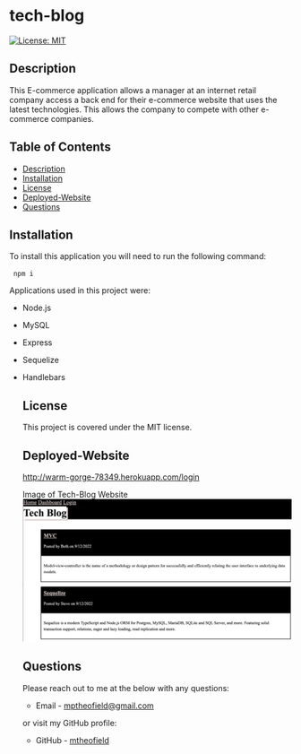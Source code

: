 # tech-blog
 [![License: MIT](https://img.shields.io/badge/License-MIT-yellow.svg)](https://opensource.org/licenses/MIT)

  ## Description
  This E-commerce application allows a manager at an internet retail company access a back end for their e-commerce website that uses the latest technologies. This allows the company to compete with other e-commerce companies. 
  ## Table of Contents

  * [Description](#description)
  * [Installation](#installation)
  * [License](#license)
  * [Deployed-Website](#deployed-website)
  * [Questions](#questions)
  
  ## Installation

  To install this application you will need to run the following command:
  ```
   npm i
  ```
Applications used in this project were: 
* Node.js
* MySQL
* Express
* Sequelize
* Handlebars
  
  ## License
  This project is covered under the MIT license.

  ## Deployed-Website
  http://warm-gorge-78349.herokuapp.com/login


    Image of Tech-Blog Website
   ![Image of techblog](img/tech-blog.png)

  ## Questions
  Please reach out to me at the below with any questions:
  
  * Email - mptheofield@gmail.com
  
  or visit my GitHub profile:
  
  * GitHub - [mtheofield](https://github.com/Mtheofield)